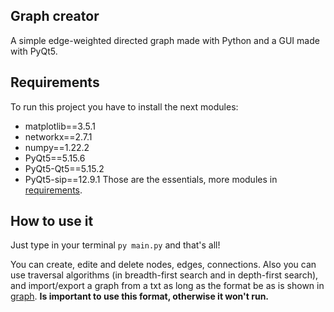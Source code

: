 ## Graph creator
A simple edge-weighted directed graph made with Python and a GUI made with PyQt5. 

## Requirements
To run this project you have to install the next modules:
- matplotlib==3.5.1
- networkx==2.7.1
- numpy==1.22.2
- PyQt5==5.15.6
- PyQt5-Qt5==5.15.2
- PyQt5-sip==12.9.1
Those are the essentials, more modules in [requirements](http://github.com/jennyanez/directed-graph/blob/master/requirements.txt "requirements").

## How to use it
Just type in your terminal `py main.py` and that's all!

You can create, edite and delete nodes, edges, connections. Also you can use traversal algorithms (in breadth-first search and in depth-first search), and  import/export a graph from a txt as long as the format be as is shown in [graph](https://github.com/jennyanez/directed-graph/blob/master/src/graph.txt "graph").
**Is important to use this format, otherwise it won't run.**
